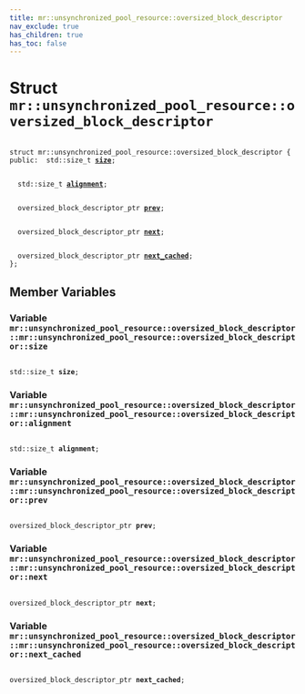 ```yaml
---
title: mr::unsynchronized_pool_resource::oversized_block_descriptor
nav_exclude: true
has_children: true
has_toc: false
---
```


# Struct `mr::unsynchronized_pool_resource::oversized_block_descriptor`

<code class="doxybook">
<span>struct mr::unsynchronized&#95;pool&#95;resource::oversized&#95;block&#95;descriptor {</span>
<span>public:</span><span>&nbsp;&nbsp;std::size_t <b><a href="/thrust/api/classes/structmr_1_1unsynchronized__pool__resource_1_1oversized__block__descriptor.html#variable-size">size</a></b>;</span>
<br>
<span>&nbsp;&nbsp;std::size_t <b><a href="/thrust/api/classes/structmr_1_1unsynchronized__pool__resource_1_1oversized__block__descriptor.html#variable-alignment">alignment</a></b>;</span>
<br>
<span>&nbsp;&nbsp;oversized_block_descriptor_ptr <b><a href="/thrust/api/classes/structmr_1_1unsynchronized__pool__resource_1_1oversized__block__descriptor.html#variable-prev">prev</a></b>;</span>
<br>
<span>&nbsp;&nbsp;oversized_block_descriptor_ptr <b><a href="/thrust/api/classes/structmr_1_1unsynchronized__pool__resource_1_1oversized__block__descriptor.html#variable-next">next</a></b>;</span>
<br>
<span>&nbsp;&nbsp;oversized_block_descriptor_ptr <b><a href="/thrust/api/classes/structmr_1_1unsynchronized__pool__resource_1_1oversized__block__descriptor.html#variable-next_cached">next&#95;cached</a></b>;</span>
<span>};</span>
</code>

## Member Variables

<h3 id="variable-size">
Variable <code>mr::unsynchronized&#95;pool&#95;resource::oversized&#95;block&#95;descriptor::mr::unsynchronized&#95;pool&#95;resource::oversized&#95;block&#95;descriptor::size</code>
</h3>

<code class="doxybook">
<span>std::size_t <b>size</b>;</span></code>
<h3 id="variable-alignment">
Variable <code>mr::unsynchronized&#95;pool&#95;resource::oversized&#95;block&#95;descriptor::mr::unsynchronized&#95;pool&#95;resource::oversized&#95;block&#95;descriptor::alignment</code>
</h3>

<code class="doxybook">
<span>std::size_t <b>alignment</b>;</span></code>
<h3 id="variable-prev">
Variable <code>mr::unsynchronized&#95;pool&#95;resource::oversized&#95;block&#95;descriptor::mr::unsynchronized&#95;pool&#95;resource::oversized&#95;block&#95;descriptor::prev</code>
</h3>

<code class="doxybook">
<span>oversized_block_descriptor_ptr <b>prev</b>;</span></code>
<h3 id="variable-next">
Variable <code>mr::unsynchronized&#95;pool&#95;resource::oversized&#95;block&#95;descriptor::mr::unsynchronized&#95;pool&#95;resource::oversized&#95;block&#95;descriptor::next</code>
</h3>

<code class="doxybook">
<span>oversized_block_descriptor_ptr <b>next</b>;</span></code>
<h3 id="variable-next_cached">
Variable <code>mr::unsynchronized&#95;pool&#95;resource::oversized&#95;block&#95;descriptor::mr::unsynchronized&#95;pool&#95;resource::oversized&#95;block&#95;descriptor::next&#95;cached</code>
</h3>

<code class="doxybook">
<span>oversized_block_descriptor_ptr <b>next_cached</b>;</span></code>

